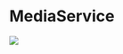 # MediaService
[![](https://jitpack.io/v/haiithust/MediaService.svg)](https://jitpack.io/#haiithust/MediaService)
